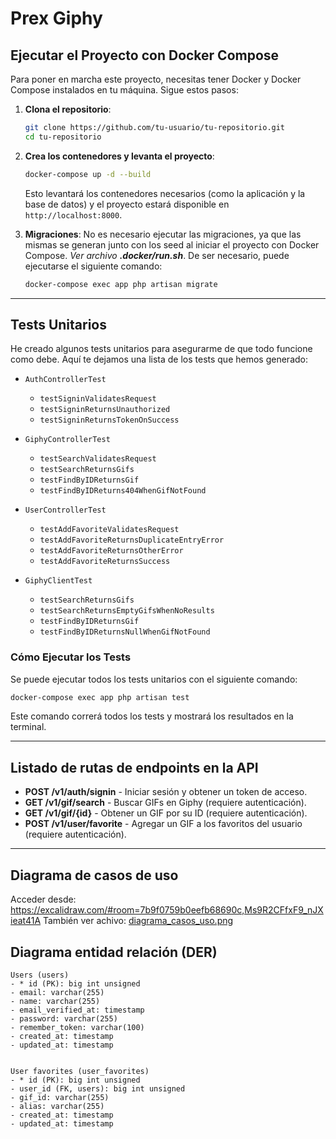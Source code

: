 
# Prex Giphy

## Ejecutar el Proyecto con Docker Compose

Para poner en marcha este proyecto, necesitas tener Docker y Docker Compose instalados en tu máquina. Sigue estos pasos:

1. **Clona el repositorio**:
   ```bash
   git clone https://github.com/tu-usuario/tu-repositorio.git
   cd tu-repositorio
   ```

2. **Crea los contenedores y levanta el proyecto**:
   ```bash
   docker-compose up -d --build
   ```

   Esto levantará los contenedores necesarios (como la aplicación y la base de datos) y el proyecto estará disponible en `http://localhost:8000`.


3. **Migraciones**:
No es necesario ejecutar las migraciones, ya que las mismas se generan junto con los seed al iniciar el proyecto con Docker Compose. _Ver archivo **.docker/run.sh**_.
 De ser necesario, puede ejecutarse el siguiente comando:
   ```bash
   docker-compose exec app php artisan migrate
   ```

---

## Tests Unitarios

He creado algunos tests unitarios para asegurarme de que todo funcione como debe. Aquí te dejamos una lista de los tests que hemos generado:

- `AuthControllerTest`
  - `testSigninValidatesRequest`
  - `testSigninReturnsUnauthorized`
  - `testSigninReturnsTokenOnSuccess`

- `GiphyControllerTest`
  - `testSearchValidatesRequest`
  - `testSearchReturnsGifs`
  - `testFindByIDReturnsGif`
  - `testFindByIDReturns404WhenGifNotFound`

- `UserControllerTest`
  - `testAddFavoriteValidatesRequest`
  - `testAddFavoriteReturnsDuplicateEntryError`
  - `testAddFavoriteReturnsOtherError`
  - `testAddFavoriteReturnsSuccess`

- `GiphyClientTest`
  - `testSearchReturnsGifs`
  - `testSearchReturnsEmptyGifsWhenNoResults`
  - `testFindByIDReturnsGif`
  - `testFindByIDReturnsNullWhenGifNotFound`

### Cómo Ejecutar los Tests

Se puede ejecutar todos los tests unitarios con el siguiente comando:

```bash
docker-compose exec app php artisan test
```

Este comando correrá todos los tests y mostrará los resultados en la terminal.

---

## Listado de rutas de endpoints en la API

- **POST /v1/auth/signin** - Iniciar sesión y obtener un token de acceso.
- **GET /v1/gif/search** - Buscar GIFs en Giphy (requiere autenticación).
- **GET /v1/gif/{id}** - Obtener un GIF por su ID (requiere autenticación).
- **POST /v1/user/favorite** - Agregar un GIF a los favoritos del usuario (requiere autenticación).

---

## Diagrama de casos de uso

Acceder desde: https://excalidraw.com/#room=7b9f0759b0eefb68690c,Ms9R2CFfxF9_nJXieat41A
También ver achivo: [diagrama_casos_uso.png](diagrama_casos_uso.png)
## Diagrama entidad relación (DER)

```
Users (users)
- * id (PK): big int unsigned
- email: varchar(255)
- name: varchar(255)
- email_verified_at: timestamp
- password: varchar(255)
- remember_token: varchar(100)
- created_at: timestamp
- updated_at: timestamp


User favorites (user_favorites)
- * id (PK): big int unsigned
- user_id (FK, users): big int unsigned
- gif_id: varchar(255)
- alias: varchar(255)
- created_at: timestamp
- updated_at: timestamp
                               
```

